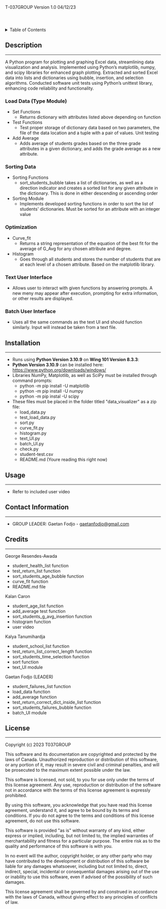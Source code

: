 T-037GROUP Version 1.0 04/12/23

<header id="top"></header>

<!-- TABLE OF CONTENTS -->
<details>
  <summary>Table of Contents</summary>
  <ol>
 <li><a href="#description">Description</a></li>
    <ul>
        <li><a href="#load-data-module">Load Data Module</a></li>
        <li><a href="#sort-plot-module">Sort Plot Module</a></li>
        <li><a href="#optimization-module">Optimization Module</a></li>
        <li><a href="#text-ui-module">Text UI Module</a></li>
        <li><a href="#batch-ui-module">Batch UI Module</a></li>
      </ul>
    </li>
    <li><a href="#Dependancies">Dependancies</a></li>
    <li><a href="#usage">Usage</a></li>
    <ul>
        <li><a href="#loading-data-set-functions">Loading Data Set Functions</a></li>
        <li><a href="#loading-data-test-functions">Loading Data Test Functions</a></li>
        <li><a href="#implement-sorting-curve-fitting-and-plotting-functions">Implement Sorting, Curve Fitting and Plotting Functions</a></li>
        <li><a href="#optimization-and-user-interfaces">Optimization and User Interfaces</a></li>
      </ul>
    </li>
    <li><a href="#contact-information">Contact Information</a></li>
    <li><a href="#Work Division">Work Division</a></li>
    <li><a href="#Legal licenses">Legal Licenses</a></li>
  </ol>
</details>

<!-- DESCRIPTION -->
## **Description**
_________
A Python program for plotting and graphing Excel data, streamlining data visualization and analysis. Implemented using Python’s matplotlib, numpy, and scipy libraries for enhanced graph plotting. Extracted and sorted Excel data into lists and dictionaries using bubble, insertion, and selection algorithms. Conducted software unit tests using Python’s unittest library, enhancing code reliability and functionality.

### Load Data (Type Module)
* Set Functions
  * Returns dictionary with attributes listed above depending on function 
* Test Functions
  * Test proper storage of dictionary data based on two parameters, the file of the data location and a tuple with a pair of values. Unit testing
* Add Average
  * Adds average of students grades based on the three grade attributes in a given dictionary, and adds the grade average as a new attribute.

### Sorting Data
* Sorting Functions
  * sort_students_bubble takes a list of dictionaries, as well as a direction indicator and creates a sorted list for any given attribute in the dictionary. This is done in either descending or ascending order
* Sorting Module
  * Implements developed sorting functions in order to sort the list of students' dictionaries. Must be sorted for an attribute with an integer value
### Optimization 
* Curve_fit
  * Returns a string representation of the equation of the best fit for the average of G_Avg for any chosen attribute and degree. 
* Histogram
  * Goes through all students and stores the number of students that are at each level of a chosen attribute. Based on the matplotlib library.
### Text User Interface
* Allows user to interact with given functions by answering prompts. A new meny may appear after execution, prompting for extra information, or other results are displayed.

### Batch User Interface
* Uses all the same commands as the text UI and should function similarly. Input will instead be taken from a text file.


<!-- INSTALLATION -->
## **Installation**
___
* Runs using **Python Version 3.10.9** on  **Wing 101 Version 8.3.3**:
* **Python Version 3.10.9** can be installed here: https://www.python.org/downloads/windows/
* Libraries NumPy, Matplotlib, as well as SciPy must be installed through command prompts:
    * python -m pip
    install -U matplotlib
    * python -m pip
    install -U numpy
    * python -m pip
    instal -U scipy
* These files must be placed in the folder titled "data_visualizer" as a zip file:
    * load_data.py
    * test_load_data.py
    * sort.py
    * curve_fit.py
    * histogram.py
    * text_UI.py
    * batch_UI.py
    * check.py
    * student-test.csv
    * README.md (Youre reading this right now)



<!-- Usage -->
## **Usage**
___
* Refer to included user video

<!-- CONTACT -->
## **Contact Information**
---

* GROUP LEADER: Gaetan Fodjo - gaetanfodjo@gmail.com
<!-- Credits -->
## **Credits**
___
George Resendes-Awada
* student_health_list function
* test_return_list function
* sort_students_age_bubble function
* curve_fit function
* README.md file

Kalan Caron
* student_age_list function
* add_average test function
* sort_students_g_avg_insertion function
* histogram function
* user video

Kalya Tanumihardja
* student_school_list function
* test_return_list_correct_length function
* sort_students_time_selection function
* sort function
* text_UI module

Gaetan Fodjo (LEADER)
* student_failures_list function
* load_data function
* add_average function
* test_return_correct_dict_inside_list function
* sort_students_failures_bubble function
* batch_UI module

<!-- LICENSE -->
## **License**
___
Copyright (c) 2023
T037GROUP

This software and its documentation are copyrighted and protected by the laws of Canada. Unauthorized reproduction or distribution of this software, or any portion of it, may result in severe civil and criminal penalties, and will be prosecuted to the maximum extent possible under the law.

This software is licensed, not sold, to you for use only under the terms of this license agreement. Any use, reproduction or distribution of the software not in accordance with the terms of this license agreement is expressly prohibited.

By using this software, you acknowledge that you have read this license agreement, understand it, and agree to be bound by its terms and conditions. If you do not agree to the terms and conditions of this license agreement, do not use this software.

This software is provided "as is" without warranty of any kind, either express or implied, including, but not limited to, the implied warranties of merchantability and fitness for a particular purpose. The entire risk as to the quality and performance of this software is with you.

In no event will the author, copyright holder, or any other party who may have contributed to the development or distribution of this software be liable for any damages whatsoever, including but not limited to, direct, indirect, special, incidental or consequential damages arising out of the use or inability to use this software, even if advised of the possibility of such damages.

This license agreement shall be governed by and construed in accordance with the laws of Canada, without giving effect to any principles of conflicts of law.
